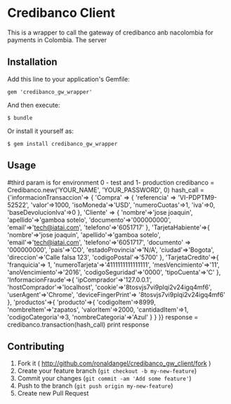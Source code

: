 # Credibanco Client

This is a wrapper to call the gateway of credibanco anb nacolombia for payments in Colombia. The server 

## Installation

Add this line to your application's Gemfile:

    gem 'credibanco_gw_wrapper'

And then execute:

    $ bundle

Or install it yourself as:

    $ gem install credibanco_gw_wrapper

## Usage



#third param is for environment 0 - test and 1- production
credibanco = Credibanco.new('YOUR_NAME', 'YOUR_PASSWORD', 0)
hash_call = {'informacionTransaccion'=> {
              'Compra' => {
                'referencia' => 'VI-PDPTM9-52522',
                'valor'=>1000,
                'isoMoneda'=>'USD',
                'numeroCuotas'=>1,
                'iva'=>0,
                'baseDevolucionIva'=>0
               },
              'Cliente' => {
                'nombre'=>'jose joaquin',
                'apellido'=>'gamboa sotelo',
                'documento'=>'000000000',
                'email'=>'tech@iatai.com',
                'telefono'=>'6051717'
              },
              'TarjetaHabiente'=>{
                'nombre'=>'jose joaquin',
                'apellido'=>'gamboa sotelo',
                'email'=>'tech@iatai.com',
                'telefono'=>'6051717',
                'documento' => '000000000',
                'pais'=>'CO',
                'estadoProvincia'=>'N/A',
                'ciudad'=>'Bogota',
                'direccion'=>'Calle falsa 123',
                'codigoPostal'=>'5700'
              },
              'TarjetaCredito'=>{
                'franquicia'=> 1,
                'numeroTarjeta'=>'4111111111111111',
                'mesVencimiento'=>'11',
                'anoVencimiento'=>'2016',
                'codigoSeguridad'=>'0000',
                'tipoCuenta'=>'C'
              },
              'InformacionFraude'=>{
                'ipComprador'=>'127.0.0.1',
                'hostComprador'=>'localhost',
                'cookie'=>'8tosvjs7vi9plqi2v24igq4mf6',
                'userAgent'=>'Chrome',
                'deviceFingerPrint'=> '8tosvjs7vi9plqi2v24igq4mf6'
              },
              'productos'=>{
                'producto'=>{
                  'codigoItem'=>8999,
                  'nombreItem'=>'zapatos',
                  'valorItem'=>2000,
                  'cantidadItem'=>1,
                  'codigoCategoria'=>3,
                  'nombreCategoria'=>'Azul'
                }
              }
        }}
response = credibanco.transaction(hash_call)
print response


## Contributing

1. Fork it ( http://github.com/ronaldangel/credibanco_gw_client/fork )
2. Create your feature branch (`git checkout -b my-new-feature`)
3. Commit your changes (`git commit -am 'Add some feature'`)
4. Push to the branch (`git push origin my-new-feature`)
5. Create new Pull Request
